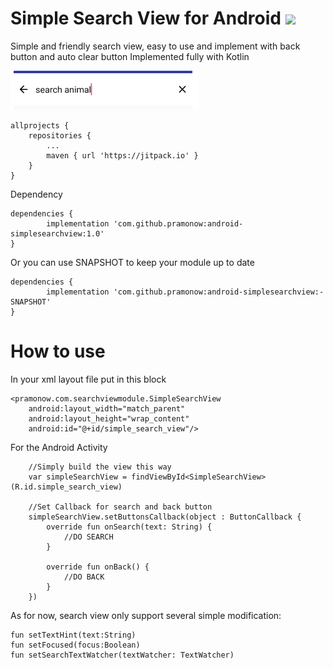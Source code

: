 # Simple Search View for Android  [![](https://jitpack.io/v/pramonow/android-simplesearchview.svg)](https://jitpack.io/#pramonow/android-simplesearchview)

Simple and friendly search view, easy to use and implement with back button and auto clear button
Implemented fully with Kotlin

![alt text](https://github.com/pramonow/android-simplesearchview/blob/master/screenshoot.PNG?raw=true)

	allprojects {
		repositories {
			...
			maven { url 'https://jitpack.io' }
		}
	}
	
Dependency

	dependencies {
	        implementation 'com.github.pramonow:android-simplesearchview:1.0'
	}

  
Or you can use SNAPSHOT to keep your module up to date

	dependencies {
	        implementation 'com.github.pramonow:android-simplesearchview:-SNAPSHOT'
	}
  

# How to use

In your xml layout file put in this block

    <pramonow.com.searchviewmodule.SimpleSearchView
        android:layout_width="match_parent"
        android:layout_height="wrap_content"
        android:id="@+id/simple_search_view"/>

For the Android Activity

        //Simply build the view this way
        var simpleSearchView = findViewById<SimpleSearchView>(R.id.simple_search_view)

        //Set Callback for search and back button
        simpleSearchView.setButtonsCallback(object : ButtonCallback {
            override fun onSearch(text: String) {
                //DO SEARCH
            }

            override fun onBack() {
                //DO BACK
            }
        })

As for now, search view only support several simple modification:

    fun setTextHint(text:String)
    fun setFocused(focus:Boolean)
    fun setSearchTextWatcher(textWatcher: TextWatcher)
